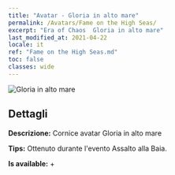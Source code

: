 ```yaml
---
title: "Avatar - Gloria in alto mare"
permalink: /Avatars/Fame on the High Seas/
excerpt: "Era of Chaos  Gloria in alto mare"
last_modified_at: 2021-04-22
locale: it
ref: "Fame on the High Seas.md"
toc: false
classes: wide
---
```

 ![Gloria in alto mare](/images/a/avatarFrame_201.png)

## Dettagli

 **Descrizione:** Cornice avatar Gloria in alto mare 

 **Tips:** Ottenuto durante l'evento Assalto alla Baia. 

 **Is available:**  + 

